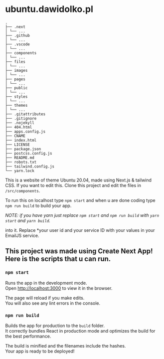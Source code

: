 # ubuntu.dawidolko.pl

```
.
├── .next
│ └── ...
├── .github
│ └── ...
├── .vscode
│ └── ...
├── components
│ └── ...
├── files
│ └── ...
├── images
│ └── ...
├── pages
│ └── ...
├── public
│ └── ...
├── styles
│ └── ...
├── themes
│ └── ...
├── .gitattributes
├── .gitignore
├── .nojekyll
├── 404.html
├── apps.config.js
├── CNAME
├── index.html
├── LICENSE
├── package.json
├── postcss.config.js
├── README.md
├── robots.txt
├── tailwind.config.js
└── yarn.lock
```

This is a website of theme Ubuntu 20.04, made using Next.js & tailwind CSS.
If you want to edit this. Clone this project and edit the files in `/src/components`.

To run this on localhost
type `npm start` and when u are done coding type `npm run build` to build your app.

_NOTE: if you have yarn just replace `npm start` and `npm run build` with `yarn start` and `yarn build`._



into it. Replace \*your user id and your service ID with your values in your EmailJS service.

## This project was made using Create Next App! Here is the scripts that u can run.

### `npm start`

Runs the app in the development mode.\
Open [http://localhost:3000](http://localhost:3000) to view it in the browser.

The page will reload if you make edits.\
You will also see any lint errors in the console.

### `npm run build`

Builds the app for production to the `build` folder.\
It correctly bundles React in production mode and optimizes the build for the best performance.

The build is minified and the filenames include the hashes.\
Your app is ready to be deployed!


